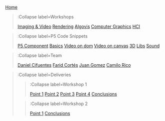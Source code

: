 [Home](/)

> :Collapse label=Workshops
> 
> [Imaging & Video](/docs/workshops/imaging)
> [Rendering](/docs/workshops/rendering)
> [Algovis](/docs/workshops/algovis)
> [Computer Graphics](/docs/workshops/cg)
> [HCI](/docs/workshops/hci)

> :Collapse label=P5 Code Snippets
> 
> [P5 Component](/docs/snippets/component)
> [Basics](/docs/snippets/basic)
> [Video on dom](/docs/snippets/video-dom)
> [Video on canvas](/docs/snippets/video-canvas)
> [3D](/docs/snippets/3d)
> [Libs](/docs/snippets/lib)
> [Sound](/docs/snippets/sound)

> :Collapse label=Team
> 
> [Daniel Cifuentes](/docs/members/DanielCifuentes)
> [Farid Cortés](/docs/members/FaridCortes)
> [Juan Gomez](/docs/members/JuanGomez)
> [Camilo Rico](/docs/members/CamiloRico)


> :Collapse label=Deliveries
> 
> > :Collapse label=Workshop 1
> >
> > [Point 1](/docs/workshops/workshop1/Punto1/grayScale)
> > [Point 2](/docs/workshops/workshop1/Punto2/Kernel)
> > [Point 3](/docs/workshops/workshop1/Punto1/ascii)
> > [Point 4](/docs/workshops/workshop1/Punto4/mosaic)
> > [Conclusions](/docs/workshops/workshop1/conclusiones)
>
> > :Collapse label=Workshop 2
> >
> > [Point 1](/docs/workshops/workshop2/Punto1/grayScaleHardware)
> > [Conclusions](/docs/workshops/workshop2/conclusiones)